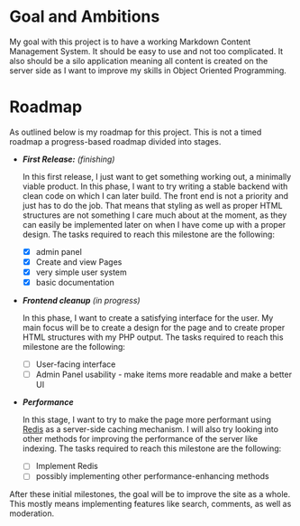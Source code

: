 # Goal and Ambitions
My goal with this project is to have a working Markdown Content Management System. It should be easy to use and not too complicated.
It also should be a silo application meaning all content is created on the server side as I want to improve my skills in Object Oriented Programming.

# Roadmap
As outlined below is my roadmap for this project. This is not a timed roadmap a progress-based roadmap divided into stages.

- ***First Release:*** *(finishing)*

  In this first release, I just want to get something working out, a minimally viable product. In this phase, I want to try writing a stable backend with clean code on which I can later build. The front end is not a priority and just has to do the job.
  That means that styling as well as proper HTML structures are not something I care much about at the moment, as they can easily be implemented later on when I have come up with a proper design.
  The tasks required to reach this milestone are the following:
  - [x] admin panel
  - [x] Create and view Pages
  - [x] very simple user system
  - [x] basic documentation

- ***Frontend cleanup*** *(in progress)*

  In this phase, I want to create a satisfying interface for the user. My main focus will be to create a design for the page and to create proper HTML structures with my PHP output.
  The tasks required to reach this milestone are the following:
  - [ ] User-facing interface
  - [ ] Admin Panel usability - make items more readable and make a better UI
 
- ***Performance***
  
  In this stage, I want to try to make the page more performant using [Redis](https://redis.io/) as a server-side caching mechanism. I will also try looking into other methods for improving the performance of the server like indexing.
  The tasks required to reach this milestone are the following:
  - [ ] Implement Redis
  - [ ] possibly implementing other performance-enhancing methods
 
After these initial milestones, the goal will be to improve the site as a whole. This mostly means implementing features like search, comments, as well as moderation.
